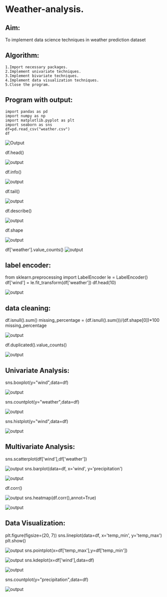 # Weather-analysis.
## Aim:
To implement data science techniques in weather prediction dataset
## Algorithm:
```
1.Import necessary packages.
2.Implement univariate techniques.
3.Implement bivariate techniques.
4.Implement data visualization techniques.
5.Close the program.
```
## Program with output:
```
import pandas as pd
import numpy as np
import matplotlib.pyplot as plt
import seaborn as sns
df=pd.read_csv("weather.csv")
df
```
![Output](https://github.com/Hemapriya-2004/Mini-Project/blob/main/l1.png)

df.head()

![output](https://github.com/Hemapriya-2004/Mini-Project/blob/main/l2.png)

df.info()

![output](https://github.com/Hemapriya-2004/Mini-Project/blob/main/l3.png)

df.tail()

![output](https://github.com/Hemapriya-2004/Mini-Project/blob/main/l4.png)

df.describe()

![output](https://github.com/Hemapriya-2004/Mini-Project/blob/main/l5.png)

df.shape

![output](https://github.com/Hemapriya-2004/Mini-Project/blob/main/l6.png)

df['weather'].value_counts()
![output](https://github.com/Hemapriya-2004/Mini-Project/blob/main/l7.png)

## label encoder:
from sklearn.preprocessing import LabelEncoder
le = LabelEncoder()
df['wind'] = le.fit_transform(df['weather'])
df.head(10)

![output](https://github.com/Hemapriya-2004/Mini-Project/blob/main/l8.png)
## data cleaning:
df.isnull().sum()
missing_percentage = (df.isnull().sum())/(df.shape[0])*100
missing_percentage


![output](https://github.com/Hemapriya-2004/Mini-Project/blob/main/l9.png)

df.duplicated().value_counts()

![output](https://github.com/Hemapriya-2004/Mini-Project/blob/main/l10.png)

## Univariate Analysis:
sns.boxplot(y="wind",data=df)

![output](https://github.com/Hemapriya-2004/Mini-Project/blob/main/l11.png)

sns.countplot(y="weather",data=df)

![output](https://github.com/Hemapriya-2004/Mini-Project/blob/main/l12.png)

sns.histplot(y="wind",data=df)

![output](https://github.com/Hemapriya-2004/Mini-Project/blob/main/l13.png)

## Multivariate Analysis:
sns.scatterplot(df['wind'],df['weather'])

![output](https://github.com/Hemapriya-2004/Mini-Project/blob/main/l14.png)
sns.barplot(data=df, x='wind', y='precipitation')

![output](https://github.com/Hemapriya-2004/Mini-Project/blob/main/l15.png)

df.corr()

![output](https://github.com/Hemapriya-2004/Mini-Project/blob/main/l16.png)
sns.heatmap(df.corr(),annot=True)

![output](https://github.com/Hemapriya-2004/Mini-Project/blob/main/l17.png)

## Data Visualization:
plt.figure(figsize=(20, 7))
sns.lineplot(data=df, x='temp_min', y='temp_max')
plt.show()

![output](https://github.com/Hemapriya-2004/Mini-Project/blob/main/l18.png)
sns.pointplot(x=df['temp_max'],y=df['temp_min'])

![output](https://github.com/Hemapriya-2004/Mini-Project/blob/main/l19.png)
sns.kdeplot(x=df['wind'],data=df)

![output](https://github.com/Hemapriya-2004/Mini-Project/blob/main/l20.png)

sns.countplot(y="precipitation",data=df)

![output](https://github.com/Hemapriya-2004/Mini-Project/blob/main/l21.png)

